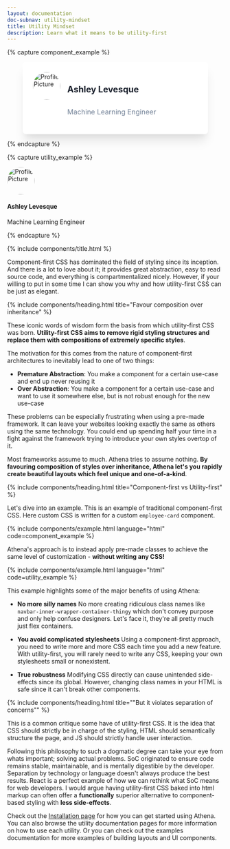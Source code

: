 ```yaml
---
layout: documentation
doc-subnav: utility-mindset
title: Utility Mindset
description: Learn what it means to be utility-first
---
```


{% capture component_example %}

<div class="employee-card">
  <div class="employee-card-profile-pic-wrapper">
    <img
      class="profile-pic"
      src="/images/profile_pic.jpg"
      alt="Profile Picture"
    />
  </div>
  <div class="employee-card--content">
    <h4 class="employee-card-name">Ashley Levesque</h4>
    <p class="employee-card-job">Machine Learning Engineer</p>
  </div>
</div>

<style>
  .employee-card {
    display: flex;
    max-width: 24rem;
    margin: 0 auto;
    padding: 1.5rem;
    border-radius: 0.5rem;
    background-color: #fff;
    box-shadow: 0 20px 25px -5px rgba(0, 0, 0, 0.1), 0 10px 10px -5px rgba(0, 0, 0, 0.04);
  }
  .employee-card-profile-pic-wrapper {
    flex-shrink: 0;
    margin-right: 1rem;
  }
  .profile-pic {
    height: 4rem;
    width: 4rem;
    border-radius: 48px;
  }
  .employee-card-content {
    margin-left: 1.5rem;
    padding-top: 0.25rem;
  }
  .employee-card-name {
    color: #1a202c;
    font-size: 1.25rem;
    line-height: 1.25;
  }
  .employee-card-job {
    color: #718096;
    font-size: 1rem;
    line-height: 1.5;
  }
</style>

{% endcapture %}

{% capture utility_example %}

<div class="flex max-w-24 mh-auto p-5 rounded-md bg-white-500 shadow-lg">
  <div class="flex-shrink mr-4">
    <img
      class="profile-pic"
      src="/images/profile_pic.jpg"
      alt="Profile Picture"
    />
  </div>
  <div class="ml-1">
    <h4 class="font-lg text-dark-grey-900">Ashley Levesque</h4>
    <p class="text-grey-600 font-md">Machine Learning Engineer</p>
  </div>
</div>

{% endcapture %}

{% include components/title.html %}

Component-first CSS has dominated the field of styling since its inception. And there is a lot to love about it; it provides great abstraction, easy to read source code, and everything is compartmentalized nicely. However, if your willing to put in some time I can show you why and how utility-first CSS can be just as elegant.

{% include components/heading.html  title="Favour composition over inheritance" %}

These iconic words of wisdom form the basis from which utility-first CSS was born. **Utility-first CSS aims to remove rigid styling structures and replace them with compositions of extremely specific styles**.

The motivation for this comes from the nature of component-first architectures to inevitably lead to one of two things:

- **Premature Abstraction**: You make a component for a certain use-case and end up never reusing it
- **Over Abstraction**: You make a component for a certain use-case and want to use it somewhere else, but is not robust enough for the new use-case

These problems can be especially frustrating when using a pre-made framework. It can leave your websites looking exactly the same as others using the same technology. You could end up spending half your time in a fight against the framework trying to introduce your own styles overtop of it.

Most frameworks assume to much. Athena tries to assume nothing. **By favouring composition of styles over inheritance, Athena let's you rapidly create beautiful layouts which feel unique and one-of-a-kind**.

{% include components/heading.html  title="Component-first vs Utility-first" %}

Let's dive into an example. This is an example of traditional component-first CSS. Here custom CSS is written for a custom `employee-card` component.

{% include components/example.html language="html" code=component_example %}

Athena's approach is to instead apply pre-made classes to achieve the same level of customization - **without writing any CSS!**

{% include components/example.html language="html" code=utility_example %}

This example highlights some of the major benefits of using Athena:

- **No more silly names** No more creating ridiculous class names like `navbar-inner-wrapper-container-thingy` which don't convey purpose and only help confuse designers. Let's face it, they're all pretty much just flex containers.

- **You avoid complicated stylesheets** Using a component-first approach, you need to write more and more CSS each time you add a new feature. With utility-first, you will rarely need to write any CSS, keeping your own stylesheets small or nonexistent.

- **True robustness** Modifying CSS directly can cause unintended side-effects since its global. However, changing class names in your HTML is safe since it can't break other components.

{% include components/heading.html  title="\"But it violates separation of concerns\"" %}

This is a common critique some have of utility-first CSS. It is the idea that CSS should strictly be in charge of the styling, HTML should semantically structure the page, and JS should strictly handle user interaction.

Following this philosophy to such a dogmatic degree can take your eye from whats important; solving actual problems. SoC originated to ensure code remains stable, maintainable, and is mentally digestible by the developer. Separation by technology or language doesn't always produce the best results. React is a perfect example of how we can rethink what SoC means for web developers. I would argue having utility-first CSS baked into html markup can often offer a **functionally** superior alternative to component-based styling with **less side-effects**.

Check out the [Installation page](/documentation/installation/quick-start) for how you can get started using Athena. You can also browse the utility documentation pages for more information on how to use each utility. Or you can check out the examples documentation for more examples of building layouts and UI components.
